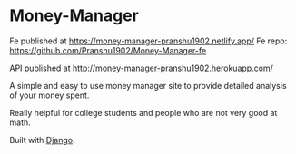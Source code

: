 # Money-Manager

Fe published at https://money-manager-pranshu1902.netlify.app/
Fe repo: https://github.com/Pranshu1902/Money-Manager-fe

API published at http://money-manager-pranshu1902.herokuapp.com/

A simple and easy to use money manager site to provide detailed analysis of your money spent.

Really helpful for college students and people who are not very good at math.

Built with [Django](https://www.djangoproject.com/).
